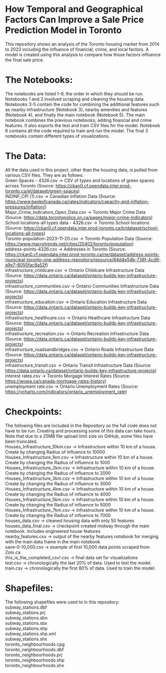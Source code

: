 # How Temporal and Geographical Factors Can Improve a Sale Price Prediction Model in Toronto
This repository shows an analysis of the Toronto housing market from 2014 to 2023 including the influence of financial, crime, and local factors. A model is created using this analysis to compare how those factors influence the final sale price.

# The Notebooks:
The notebooks are listed 1-9, the order in which they should be run. Notebooks 1 and 2 involved scraping and cleaning the housing data. Notebooks 3-5 contain the code for combining the additional features such as nearby infrastructure (Notebook 3), nearby amenities and features (Notebook 4), and finally the main notebook (Notebook 5). The main notebook combines the previous notebooks, adding financial and crime features. It also exports the test and train CSV files for the model. Notebook 6 contains all the code required to train and run the model. The final 3 notebooks contain different types of visualizations.

# The Data:
All the data used in this project, other than the housing data, is pulled from various CSV files. They are as follows:
<br />
Green Spaces - 4326.csv -> CSV of types and locations of green spaces across Toronto (Source: https://ckan0.cf.opendata.inter.prod-toronto.ca/el/dataset/green-spaces)<br />
INDINF_CPI (1).csv -> Canadian Inflation Data (Source: https://www.bankofcanada.ca/rates/indicators/capacity-and-inflation-pressures/inflation/)<br />
Major_Crime_Indicators_Open_Data.csv -> Toronto Major Crime Data (Source: https://data.torontopolice.on.ca/pages/major-crime-indicators)<br />
School locations-all types data - 4326.csv -> Toronto School locations (Source: https://ckan0.cf.opendata.inter.prod-toronto.ca/tr/dataset/school-locations-all-types)<br />
Toronto-population-2023-11-20.csv -> Toronto Population Data (Source: https://www.macrotrends.net/cities/20402/toronto/population)<br />
address-points-4326.csv -> Addresses in Toronto (Source: https://ckan0.cf.opendata.inter.prod-toronto.ca/ne/dataset/address-points-municipal-toronto-one-address-repository/resource/64d4e54b-738f-4cd9-a9e7-8050fac8a52f)<br />
infrastructure_childcare.csv -> Ontario Childcare Infrastructure Data (Source: https://data.ontario.ca/dataset/ontario-builds-key-infrastructure-projects)<br />
infrastructure_communities.csv -> Ontario Communities Infrastructure Data (Source: https://data.ontario.ca/dataset/ontario-builds-key-infrastructure-projects)<br />
infrastructure_education.csv -> Ontario Education Infrastructure Data (Source: https://data.ontario.ca/dataset/ontario-builds-key-infrastructure-projects)<br />
infrastructure_healthcare.csv -> Ontario Healthcare Infrastructure Data (Source: https://data.ontario.ca/dataset/ontario-builds-key-infrastructure-projects)<br />
infrastructure_recreation.csv -> Ontario Recreation Infrastructure Data (Source: https://data.ontario.ca/dataset/ontario-builds-key-infrastructure-projects)<br />
infrastructure_roadsandbridges.csv -> Ontario Roads Infrastructure Data (Source: https://data.ontario.ca/dataset/ontario-builds-key-infrastructure-projects)<br />
infrastructure_transit.csv -> Ontario Transit Infrastructure Data (Source: https://data.ontario.ca/dataset/ontario-builds-key-infrastructure-projects)<br />
interest rates.csv -> Toronto Morgage Interest Rates (Source: https://wowa.ca/canada-mortgage-rates-history)<br />
unemployment rate.csv -> Ontario Unemployment Rates (Source: https://ycharts.com/indicators/ontario_unemployment_rate)<br />

# Checkpoints:
The following files are included in the Repository so the full code does not have to be run. Creating and processing some of this data can take hours. Note that due to a 25MB file upload limit size on GitHub, some files have been truncated. <br />
Houses_Infrastructure_10km.csv -> Infrastructure within 10 km of a house. Create by changing Radius of influence to 10000<br />
Houses_Infrastructure_1km.csv -> Infrastructure within 10 km of a house. Create by changing the Radius of influence to 1000<br />
Houses_Infrastructure_2km.csv -> Infrastructure within 10 km of a house. Create by changing the Radius of influence to 2000<br />
Houses_Infrastructure_3km.csv -> Infrastructure within 10 km of a house. Create by changing the Radius of influence to 3000<br />
Houses_Infrastructure_4km.csv -> Infrastructure within 10 km of a house. Create by changing the Radius of influence to 4000<br />
Houses_Infrastructure_5km.csv -> Infrastructure within 10 km of a house. Create by changing the Radius of influence to 5000<br />
Houses_Infrastructure_7km.csv -> Infrastructure within 10 km of a house. Create by changing the Radius of influence to 7000<br />
houses_data.csv -> cleaned housing data with only 50 features<br />
houses_data_final.csv -> checkpoint created midway through the main notebook. Includes engineered house features<br />
nearby_features.csv -> output of the nearby features notebook for merging with the main data frame in the main notebook<br />
save-0-10,000.csv -> example of first 10,000 data points scraped from Zolo.ca<br />
this_is_the_completed_csv!.csv -> final data set for visualizations<br />
test.csv -> chronologically the last 20% of data. Used to test the model.<br />
train.csv -> chronologically the first 80% of data. Used to train the model.<br />

# Shapefiles:
The following shapefiles were used to in this repository:<br />
subway_stations.dbf<br />
subway_stations.prj<br />
subway_stations.sbn<br />
subway_stations.sbx<br />
subway_stations.shp<br />
subway_stations.shp.xml<br />
subway_stations.shx<br />
toronto_neighbourhoods.cpg<br />
toronto_neighbourhoods.dbf<br />
toronto_neighbourhoods.prj<br />
toronto_neighbourhoods.shp<br />
toronto_neighbourhoods.shx<br />
